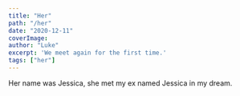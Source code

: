 ```yaml
---
title: "Her"
path: "/her"
date: "2020-12-11"
coverImage: 
author: "Luke"
excerpt: 'We meet again for the first time.'
tags: ["her"]
---
```


Her name was Jessica, she met my ex named Jessica in my dream.

